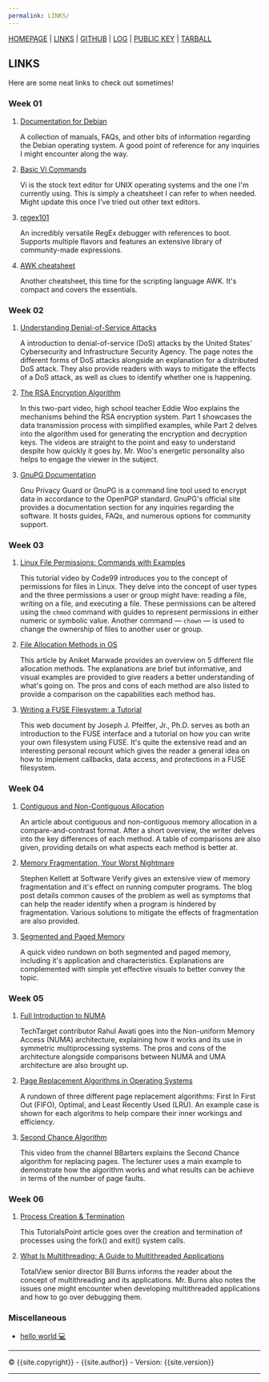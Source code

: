 ```yaml
---
permalink: LINKS/
---
```


[HOMEPAGE]({{site.baseurl}}/) | [LINKS]({{site.baseurl}}/LINKS/) | [GITHUB]({{site.githubrepo}}) | [LOG]({{site.baseurl}}{{site.mylog}}) | [PUBLIC KEY]({{site.baseurl}}{{site.mypubkey}}) | [TARBALL]({{site.tarball}})

## LINKS
Here are some neat links to check out sometimes!

### Week 01

1. [Documentation for Debian](https://www.debian.org/doc/)

   A collection of manuals, FAQs, and other bits of information regarding the Debian operating system. A good point of reference for any inquiries I might encounter along the way.

2. [Basic Vi Commands](https://www.cs.colostate.edu/helpdocs/vi.html)

   Vi is the stock text editor for UNIX operating systems and the one I'm currently using. This is simply a cheatsheet I can refer to when needed. Might update this once I've tried out other text editors.

3. [regex101](https://regex101.com/)

   An incredibly versatile RegEx debugger with references to boot. Supports multiple flavors and features an extensive library of community-made expressions.

4. [AWK cheatsheet](https://quickref.me/awk)

   Another cheatsheet, this time for the scripting language AWK. It's compact and covers the essentials.

### Week 02

1. [Understanding Denial-of-Service Attacks](https://www.cisa.gov/uscert/ncas/tips/ST04-015)

   A introduction to denial-of-service (DoS) attacks by the United States' Cybersecurity and Infrastructure Security Agency. The page notes the different forms of DoS attacks alongside an explanation for a distributed DoS attack. They also provide readers with ways to mitigate the effects of a DoS attack, as well as clues to identify whether one is happening.

2. [The RSA Encryption Algorithm](https://youtu.be/4zahvcJ9glg)

   In this two-part video, high school teacher Eddie Woo explains the mechanisms behind the RSA encryption system. Part 1 showcases the data transmission process with simplified examples, while Part 2 delves into the algorithm used for generating the encryption and decryption keys. The videos are straight to the point and easy to understand despite how quickly it goes by. Mr. Woo's energetic personality also helps to engage the viewer in the subject.

3. [GnuPG Documentation](https://www.gnupg.org/documentation/index.html)

   Gnu Privacy Guard or GnuPG is a command line tool used to encrypt data in accordance to the OpenPGP standard. GnuPG's official site provides a documentation section for any inquiries regarding the software. It hosts guides, FAQs, and numerous options for community support.

### Week 03

1. [Linux File Permissions: Commands with Examples](https://www.youtube.com/watch?v=D-VqgvBMV7g)

   This tutorial video by Code99 introduces you to the concept of permissions for files in Linux. They delve into the concept of user types and the three permissions a user or group might have: reading a file, writing on a file, and executing a file. These permissions can be altered using the `chmod` command with guides to represent permissions in either numeric or symbolic value. Another command — `chown` — is used to change the ownership of files to another user or group.

2. [File Allocation Methods in OS](https://www.scaler.com/topics/file-allocation-methods-in-os/)

   This article by Aniket Marwade provides an overview on 5 different file allocation methods. The explanations are brief but informative, and visual examples are provided to give readers a better understanding of what's going on. The pros and cons of each method are also listed to provide a comparison on the capabilities each method has.

3. [Writing a FUSE Filesystem: a Tutorial](https://www.cs.nmsu.edu/~pfeiffer/fuse-tutorial/)

   This web document by Joseph J. Pfeiffer, Jr., Ph.D. serves as both an introduction to the FUSE interface and a tutorial on how you can write your own filesystem using FUSE. It's quite the extensive read and an interesting personal recount which gives the reader a general idea on how to implement callbacks, data access, and protections in a FUSE filesystem.

### Week 04

1. [Contiguous and Non-Contiguous Allocation](https://www.javatpoint.com/contiguous-and-non-contiguous-memory-allocation-in-operating-system)

   An article about contiguous and non-contiguous memory allocation in a compare-and-contrast format. After a short overview, the writer delves into the key differences of each method. A table of comparisons are also given, providing details on what aspects each method is better at.

2. [Memory Fragmentation, Your Worst Nightmare](https://www.softwareverify.com/blog/memory-fragmentation-your-worst-nightmare/)

   Stephen Kellett at Software Verify gives an extensive view of memory fragmentation and it's effect on running computer programs. The blog post details common causes of the problem as well as symptoms that can help the reader identify when a program is hindered by fragmentation. Various solutions to mitigate the effects of fragmentation are also provided.

3. [Segmented and Paged Memory](https://www.youtube.com/watch?v=p9yZNLeOj4s)

   A quick video rundown on both segmented and paged memory, including it's application and characteristics. Explanations are complemented with simple yet effective visuals to better convey the topic.

### Week 05

1. [Full Introduction to NUMA](https://www.minitool.com/lib/numa.html#software-support-of-numa-5125)

   TechTarget contributor Rahul Awati goes into the Non-uniform Memory Access (NUMA) architecture, explaining how it works and its use in symmetric multiprocessing systems. The pros and cons of the architecture alongside comparisons between NUMA and UMA architecture are also brought up.

2. [Page Replacement Algorithms in Operating Systems](https://workat.tech/core-cs/tutorial/page-replacement-algorithms-in-operating-system-os-q0pioxh7iym5)

   A rundown of three different page replacement algorithms: First In First Out (FIFO), Optimal, and Least Recently Used (LRU). An example case is shown for each algoritms to help compare their inner workings and efficiency.

3. [Second Chance Algorithm](https://www.youtube.com/watch?v=voiL2-nQmlU)

   This video from the channel BBarters explains the Second Chance algorithm for replacing pages. The lecturer uses a main example to demonstrate how the algorithm works and what results can be achieve in terms of the number of page faults.

### Week 06

1. [Process Creation & Termination](https://www.tutorialspoint.com/inter_process_communication/inter_process_communication_process_creation_termination.htm)

   This TutorialsPoint article goes over the creation and termination of processes using the fork() and exit() system calls.

2. [What Is Multithreading: A Guide to Multithreaded Applications](https://totalview.io/blog/multithreading-multithreaded-applications)

   TotalView senior director Bill Burns informs the reader about the concept of multithreading and its applications. Mr. Burns also notes the issues one might encounter when developing multithreaded applications and how to go over debugging them.

### Miscellaneous

* [hello world 💻](https://www.youtube.com/watch?v=Yw6u6YkTgQ4)

---

© {{site.copyright}} - {{site.author}} - Version: {{site.version}}

---
